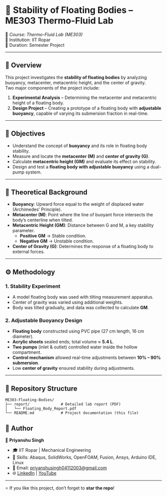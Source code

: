 # 🌊 Stability of Floating Bodies – ME303 Thermo-Fluid Lab  

📘 *Course: Thermo-Fluid Lab (ME303)*  
🏫 Institution: IIT Ropar  
📅 Duration: Semester Project  

---

## 📖 Overview  
This project investigates the **stability of floating bodies** by analyzing buoyancy, metacenter, metacentric height, and the center of gravity.  
Two major components of the project include:  
1. **Experimental Analysis** – Determining the metacenter and metacentric height of a floating body.  
2. **Design Project** – Creating a prototype of a floating body with **adjustable buoyancy**, capable of varying its submersion fraction in real-time.  

---

## 🎯 Objectives  
- Understand the concept of **buoyancy** and its role in floating body stability.  
- Measure and locate the **metacenter (M)** and **center of gravity (G)**.  
- Calculate **metacentric height (GM)** and evaluate its effect on stability.  
- Design and test a **floating body with adjustable buoyancy** using a dual-pump system.  

---

## 🧩 Theoretical Background  
- **Buoyancy**: Upward force equal to the weight of displaced water (Archimedes’ Principle).  
- **Metacenter (M)**: Point where the line of buoyant force intersects the body’s centerline when tilted.  
- **Metacentric Height (GM)**: Distance between G and M, a key stability parameter.  
  - **Positive GM** → Stable condition.  
  - **Negative GM** → Unstable condition.  
- **Center of Gravity (G)**: Determines the response of a floating body to external forces.  

---

## ⚙️ Methodology  
### 1. Stability Experiment  
- A model floating body was used with tilting measurement apparatus.  
- Center of gravity was varied using additional weights.  
- Body was tilted gradually, and data was collected to calculate **GM**.  

### 2. Adjustable Buoyancy Design  
- **Floating body** constructed using PVC pipe (27 cm length, 16 cm diameter).  
- **Acrylic sheets** sealed ends; total volume ≈ **5.4 L**.  
- **Two pumps** (inlet & outlet) controlled water inside the hollow compartment.  
- **Control mechanism** allowed real-time adjustments between **10% – 90% submersion**.  
- Low **center of gravity** ensured stability during adjustments.  

---

## 📂 Repository Structure  

```plaintext
ME303-Floating-Bodies/  
├── report/              # Detailed lab report (PDF)  
│   └── Floating_Body_Report.pdf  
└── README.md            # Project documentation (this file)  
```
## 🔹 Author  
👤 **Priyanshu Singh**  
- 🎓 IIT Ropar | Mechanical Engineering  
- 🔧 Skills: Abaqus, SolidWorks, OpenFOAM, Fusion, Ansys, Arduino IDE, Linux  
- 📧 Email: priyanshusingh04112003@gmail.com  
- 🌐 [LinkedIn](https://www.linkedin.com/in/priyanshu-singh-a47033265) | [YouTube](https://youtube.com/@theunfilteredguyy)  

---
⭐ If you like this project, don’t forget to **star the repo**!
